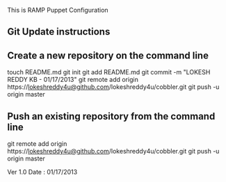 This is RAMP Puppet Configuration

## Git Update instructions

## Create a new repository on the command line

touch README.md
git init
git add README.md
git commit -m "LOKESH REDDY KB - 01/17/2013"
git remote add origin https://lokeshreddy4u@github.com/lokeshreddy4u/cobbler.git
git push -u origin master

## Push an existing repository from the command line

git remote add origin https://lokeshreddy4u@github.com/lokeshreddy4u/cobbler.git
git push -u origin master


Ver 1.0
Date : 01/17/2013
